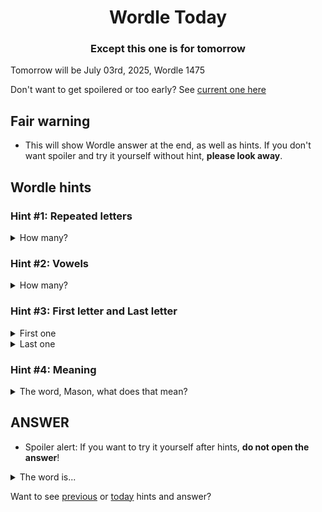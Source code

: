 <h1 align="center">
Wordle Today
</h1>

<h3 align="center">
Except this one is for tomorrow
</h3>

Tomorrow will be July 03rd, 2025, Wordle 1475

Don't want to get spoilered or too early? See [current one here](README.md)

## Fair warning
- This will show Wordle answer at the end, as well as hints. If you don't want spoiler and try it yourself without hint, **please look away**.

## Wordle hints

### Hint #1: Repeated letters
<details>
  <summary>How many?</summary>
  1 repeated letters.
</details>

### Hint #2: Vowels
<details>
  <summary>How many?</summary>
  There are 1 vowels. 
</details>

### Hint #3: First letter and Last letter
<details>
  <summary>First one</summary>
  Begins with the letter "P"
</details>
<details>
  <summary>Last one</summary>
  Ends with the letter "Y"
</details>

### Hint #4: Meaning
<details>
  <summary>The word, Mason, what does that mean?</summary>
  Any plant of the genus Papaver or the family Papaveraceae, with crumpled, often red, petals and a milky juice having narcotic properties; especially the common poppy or corn poppy (Papaver rhoeas) which has orange-red flowers; the flower of such a plant.
</details>

## ANSWER
- Spoiler alert: If you want to try it yourself after hints, **do not open the answer**!

<details>
  <summary>The word is...</summary>
  POPPY
</details>

Want to see [previous](PREVIOUS.md) or [today](README.md) hints and answer?